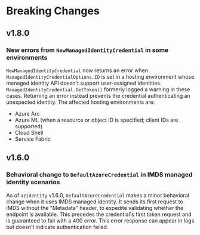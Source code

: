 # Breaking Changes

## v1.8.0

### New errors from `NewManagedIdentityCredential` in some environments

`NewManagedIdentityCredential` now returns an error when `ManagedIdentityCredentialOptions.ID` is set in a hosting environment whose managed identity API doesn't support user-assigned identities. `ManagedIdentityCredential.GetToken()` formerly logged a warning in these cases. Returning an error instead prevents the credential authenticating an unexpected identity. The affected hosting environments are:
  * Azure Arc
  * Azure ML (when a resource or object ID is specified; client IDs are supported)
  * Cloud Shell
  * Service Fabric

## v1.6.0

### Behavioral change to `DefaultAzureCredential` in IMDS managed identity scenarios

As of `azidentity` v1.6.0, `DefaultAzureCredential` makes a minor behavioral change when it uses IMDS managed
identity. It sends its first request to IMDS without the "Metadata" header, to expedite validating whether the endpoint
is available. This precedes the credential's first token request and is guaranteed to fail with a 400 error. This error
response can appear in logs but doesn't indicate authentication failed.
